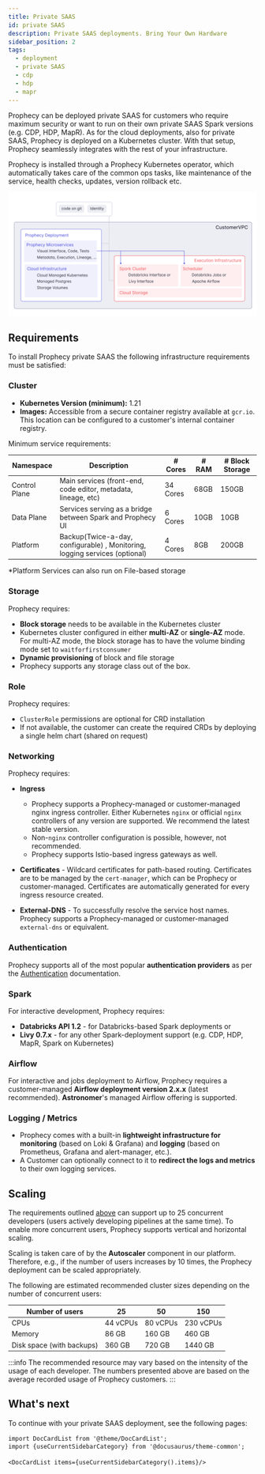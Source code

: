 ```yaml
---
title: Private SAAS
id: private SAAS
description: Private SAAS deployments. Bring Your Own Hardware
sidebar_position: 2
tags:
  - deployment
  - private SAAS
  - cdp
  - hdp
  - mapr
---
```


Prophecy can be deployed private SAAS for customers who require maximum security or want to run on their own private SAAS
Spark versions (e.g. CDP, HDP, MapR). As for the cloud deployments, also for private SAAS, Prophecy is deployed on a
Kubernetes cluster. With that setup, Prophecy seamlessly integrates with the rest of your infrastructure.

Prophecy is installed through a Prophecy Kubernetes operator, which automatically takes care of the common ops tasks,
like maintenance of the service, health checks, updates, version rollback etc.

![Customer VPC deployment](../img/arch_customervpc.png)

## Requirements

To install Prophecy private SAAS the following infrastructure requirements must be satisfied:

### Cluster

- **Kubernetes Version (minimum):** 1.21
- **Images:** Accessible from a secure container registry available at `gcr.io`. This location can be configured to a customer's internal container registry.

Minimum service requirements:

| Namespace     | Description                                                                 | # Cores  | # RAM | # Block Storage |
| ------------- | --------------------------------------------------------------------------- | -------- | ----- | --------------- |
| Control Plane | Main services (front-end, code editor, metadata, lineage, etc)              | 34 Cores | 68GB  | 150GB           |
| Data Plane    | Services serving as a bridge between Spark and Prophecy UI                  | 6 Cores  | 10GB  | 10GB            |
| Platform      | Backup(Twice-a-day, configurable) , Monitoring, logging services (optional) | 4 Cores  | 8GB   | 200GB           |

\*Platform Services can also run on File-based storage

### Storage

Prophecy requires:

- **Block storage** needs to be available in the Kubernetes cluster
- Kubernetes cluster configured in either **multi-AZ** or **single-AZ** mode. For multi-AZ mode, the block storage has
  to have the volume binding mode set to `waitforfirstconsumer`
- **Dynamic provisioning** of block and file storage
- Prophecy supports any storage class out of the box.

### Role

Prophecy requires:

- `ClusterRole` permissions are optional for CRD installation
- If not available, the customer can create the required CRDs by deploying a single helm chart (shared on request)

### Networking

Prophecy requires:

- **Ingress**

  - Prophecy supports a Prophecy-managed or customer-managed nginx ingress controller. Either Kubernetes `nginx` or official
    `nginx` controllers of any version are supported. We recommend the latest stable version.
  - Non-`nginx` controller configuration is possible, however, not recommended.
  - Prophecy supports Istio-based ingress gateways as well.

- **Certificates** - Wildcard certificates for path-based routing. Certificates are to be managed by the `cert-manager`,
  which can be Prophecy or customer-managed. Certificates are automatically generated for every ingress resource
  created.
- **External-DNS** - To successfully resolve the service host names. Prophecy supports a Prophecy-managed or
  customer-managed `external-dns` or equivalent.

### Authentication

Prophecy supports all of the most popular **authentication providers** as per the [Authentication](../../authentication/authentication.md) documentation.

### Spark

For interactive development, Prophecy requires:

- **Databricks API 1.2** - for Databricks-based Spark deployments or
- **Livy 0.7.x** - for any other Spark-deployment support (e.g. CDP, HDP, MapR, Spark on Kubernetes)

### Airflow

For interactive and jobs deployment to Airflow, Prophecy requires a customer-managed **Airflow deployment version 2.x.x** (latest recommended). **Astronomer**'s managed Airflow offering is supported.

### Logging / Metrics

- Prophecy comes with a built-in **lightweight infrastructure for monitoring** (based on Loki & Grafana)
  and **logging** (based on Prometheus, Grafana and alert-manager, etc.).
- A Customer can optionally connect to it to **redirect the logs and metrics** to their own logging services.

## Scaling

The requirements outlined [above](#cluster) can support up to 25 concurrent developers (users actively developing
pipelines at the same time). To enable more concurrent users, Prophecy supports vertical and horizontal scaling.

Scaling is taken care of by the **Autoscaler** component in our platform. Therefore, e.g., if the number of
users increases by 10 times, the Prophecy deployment can be scaled appropriately.

The following are estimated recommended cluster sizes depending on the number of concurrent users:

| Number of users           | 25       | 50       | 150       |
| ------------------------- | -------- | -------- | --------- |
| CPUs                      | 44 vCPUs | 80 vCPUs | 230 vCPUs |
| Memory                    | 86 GB    | 160 GB   | 460 GB    |
| Disk space (with backups) | 360 GB   | 720 GB   | 1440 GB   |

:::info
The recommended resource may vary based on the intensity of the usage of each developer. The numbers
presented above are based on the average recorded usage of Prophecy customers.
:::

## What's next

To continue with your private SAAS deployment, see the following pages:

```mdx-code-block
import DocCardList from '@theme/DocCardList';
import {useCurrentSidebarCategory} from '@docusaurus/theme-common';

<DocCardList items={useCurrentSidebarCategory().items}/>
```
